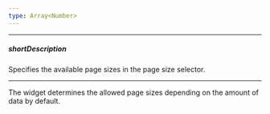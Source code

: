 ```yaml
---
type: Array<Number>
---
```

---
##### shortDescription
Specifies the available page sizes in the page size selector.

---
The widget determines the allowed page sizes depending on the amount of data by default.